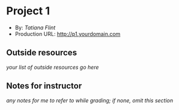 # Project 1
+ By: *Tatiana Flint*
+ Production URL: <http://p1.yourdomain.com>

## Outside resources
*your list of outside resources go here*


## Notes for instructor
*any notes for me to refer to while grading; if none, omit this section*
